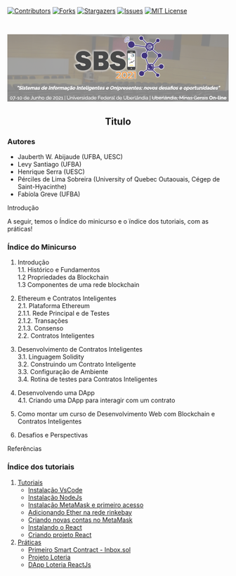 [![Contributors][contributors-shield]][contributors-url]
[![Forks][forks-shield]][forks-url]
[![Stargazers][stars-shield]][stars-url]
[![Issues][issues-shield]][issues-url]
[![MIT License][license-shield]][license-url]

<br />
<p align="center">
  <a href="https://github.com/lifuesc/sbcas2021/">
    <img src="./img/sbsi2.png" alt="Logo" width="800">
  </a>

  <h2 align="center">Titulo</h2>

</p>

### Autores

- Jauberth W. Abijaude (UFBA, UESC)
- Levy Santiago (UFBA)
- Henrique Serra (UESC)
- Pérciles de Lima Sobreira (University of Quebec Outaouais, Cégep de Saint-Hyacinthe)
- Fabíola Greve (UFBA)

Introdução

A seguir, temos o Índice do minicurso e o ïndice dos tutoriais, com as práticas!

### Índice do Minicurso

1. Introdução  
   1.1. Histórico e Fundamentos  
   1.2 Propriedades da Blockchain  
   1.3 Componentes de uma rede blockchain

2. Ethereum e Contratos Inteligentes  
   2.1. Plataforma Ethereum  
   2.1.1. Rede Principal e de Testes  
   2.1.2. Transações  
   2.1.3. Consenso  
   2.2. Contratos Inteligentes

3. Desenvolvimento de Contratos Inteligentes  
   3.1. Linguagem Solidity  
   3.2. Construindo um Contrato Inteligente  
   3.3. Configuração de Ambiente  
   3.4. Rotina de testes para Contratos Inteligentes

4. Desenvolvendo uma DApp  
   4.1. Criando uma DApp para interagir com um contrato

5. Como montar um curso de Desenvolvimento Web com Blockchain e Contratos Inteligentes

6. Desafios e Perspectivas

Referências

<h3> Índice dos tutoriais </h3>

1. [Tutoriais](https://github.com/lifuesc/sbcas2021/tree/main/tutoriais/)
   - [Instalação VsCode](https://github.com/lifuesc/sbcas2021/tree/main/tutoriais/vscode/instalacao.md)
   - [Instalação NodeJs](https://github.com/lifuesc/sbcas2021/tree/main/tutoriais/node/instalacao.md)
   - [Instalação MetaMask e primeiro acesso](https://github.com/lifuesc/sbcas2021/tree/main/tutoriais/metamask/instalacao.md)
   - [Adicionando Ether na rede rinkebay](https://github.com/lifuesc/sbcas2021/tree/main/tutoriais/metamask/adicionandoEtherRinkebay.md)
   - [Criando novas contas no MetaMask](https://github.com/lifuesc/sbcas2021/tree/main/tutoriais/metamask/criandoContas.md)
   - [Instalando o React](https://github.com/lifuesc/sbcas2021/tree/main/tutoriais/reactjs/instalacao.md)
   - [Criando projeto React](https://github.com/lifuesc/sbcas2021/tree/main/tutoriais/reactjs/criandoProjeto.md)
2. [Práticas](https://github.com/lifuesc/sbcas2021/tree/main/Praticas)
   - [Primeiro Smart Contract - Inbox.sol](https://github.com/lifuesc/sbcas2021/tree/main/Praticas/smart-contract-test)
   - [Projeto Loteria](https://github.com/lifuesc/sbcas2021/tree/main/Praticas/loteria)
   - [DApp Loteria ReactJs](https://github.com/lifuesc/sbcas2021/tree/main/Praticas/loteria-react)

[contributors-shield]: https://img.shields.io/github/contributors/lifuesc/sbcas2021.svg?style=for-the-badge
[contributors-url]: https://github.com/lifuesc/sbcas2021/graphs/contributors
[forks-shield]: https://img.shields.io/github/forks/lifuesc/sbcas2021.svg?style=for-the-badge
[forks-url]: https://github.com/lifuesc/sbcas2021/network/members
[stars-shield]: https://img.shields.io/github/stars/lifuesc/sbcas2021.svg?style=for-the-badge
[stars-url]: https://github.com/lifuesc/sbcas2021/stargazers
[issues-shield]: https://img.shields.io/github/issues/lifuesc/sbcas2021.svg?style=for-the-badge
[issues-url]: https://github.com/lifuesc/sbcas2021/issues
[license-shield]: https://img.shields.io/github/license/lifuesc/sbcas2021.svg?style=for-the-badge
[license-url]: https://github.com/lifuesc/sbcas2021/blob/main/LICENSE
